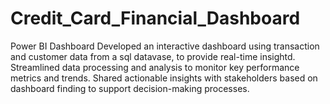 # Credit_Card_Financial_Dashboard
Power BI Dashboard
Developed an interactive dashboard using transaction and customer data from a sql datavase, to provide real-time insightd.
Streamlined data processing and analysis to monitor key performance 
metrics and trends.
Shared actionable insights with stakeholders based on dashboard finding to support decision-making processes.
